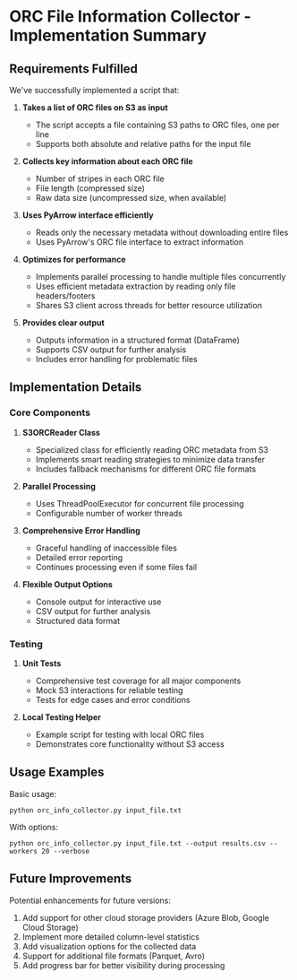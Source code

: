 # ORC File Information Collector - Implementation Summary

## Requirements Fulfilled

We've successfully implemented a script that:

1. **Takes a list of ORC files on S3 as input**
   - The script accepts a file containing S3 paths to ORC files, one per line
   - Supports both absolute and relative paths for the input file

2. **Collects key information about each ORC file**
   - Number of stripes in each ORC file
   - File length (compressed size)
   - Raw data size (uncompressed size, when available)

3. **Uses PyArrow interface efficiently**
   - Reads only the necessary metadata without downloading entire files
   - Uses PyArrow's ORC file interface to extract information

4. **Optimizes for performance**
   - Implements parallel processing to handle multiple files concurrently
   - Uses efficient metadata extraction by reading only file headers/footers
   - Shares S3 client across threads for better resource utilization

5. **Provides clear output**
   - Outputs information in a structured format (DataFrame)
   - Supports CSV output for further analysis
   - Includes error handling for problematic files

## Implementation Details

### Core Components

1. **S3ORCReader Class**
   - Specialized class for efficiently reading ORC metadata from S3
   - Implements smart reading strategies to minimize data transfer
   - Includes fallback mechanisms for different ORC file formats

2. **Parallel Processing**
   - Uses ThreadPoolExecutor for concurrent file processing
   - Configurable number of worker threads

3. **Comprehensive Error Handling**
   - Graceful handling of inaccessible files
   - Detailed error reporting
   - Continues processing even if some files fail

4. **Flexible Output Options**
   - Console output for interactive use
   - CSV output for further analysis
   - Structured data format

### Testing

1. **Unit Tests**
   - Comprehensive test coverage for all major components
   - Mock S3 interactions for reliable testing
   - Tests for edge cases and error conditions

2. **Local Testing Helper**
   - Example script for testing with local ORC files
   - Demonstrates core functionality without S3 access

## Usage Examples

Basic usage:
```
python orc_info_collector.py input_file.txt
```

With options:
```
python orc_info_collector.py input_file.txt --output results.csv --workers 20 --verbose
```

## Future Improvements

Potential enhancements for future versions:

1. Add support for other cloud storage providers (Azure Blob, Google Cloud Storage)
2. Implement more detailed column-level statistics
3. Add visualization options for the collected data
4. Support for additional file formats (Parquet, Avro)
5. Add progress bar for better visibility during processing